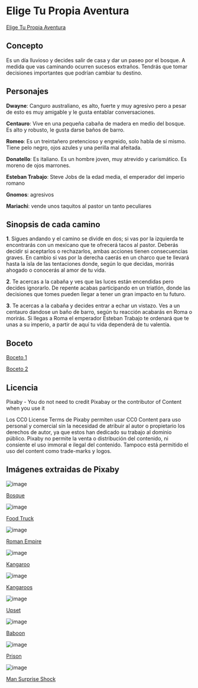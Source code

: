 # Elige Tu Propia Aventura
[Elige Tu Propia Aventura](https://docs.google.com/presentation/d/1wdIhyvd2Xp0Sd2vNgohqrWSnJLkXFd53HavdkCJeLjE/edit?usp=sharing)

## Concepto
Es un día lluvioso y decides salir de casa y dar un paseo por el bosque. A medida que vas caminando ocurren sucesos extraños. Tendrás que tomar decisiones importantes que podrían cambiar tu destino. 

## Personajes
**Dwayne**: Canguro australiano, es alto, fuerte y muy agresivo pero a pesar de esto es muy amigable y le gusta entablar conversaciones.

**Centauro**: Vive en una pequeña cabaña de madera en medio del bosque. Es alto y robusto, le gusta darse baños de barro.

**Romeo**: Es un treintañero pretencioso y engreido, solo habla de sí mismo. Tiene pelo negro, ojos azules y una perilla mal afeitada.

**Donatello**: Es italiano. Es un hombre joven, muy atrevido y carismático. Es moreno de ojos marrones.

**Esteban Trabajo**: Steve Jobs de la edad media, el emperador del imperio romano

**Gnomos**: agresivos

**Mariachi**: vende unos taquitos al pastor un tanto peculiares

## Sinopsis de cada camino
**1**. Sigues andando y el camino se divide en dos; si vas por la izquierda te encontrarás con un mexicano que te ofrecerá tacos al pastor. Deberás decidir si aceptarlos o rechazarlos, ambas acciones tienen consecuencias graves. En cambio si vas por la derecha caerás en un charco que te llevará hasta la isla de las tentaciones donde, según lo que decidas, morirás ahogado o conocerás al amor de tu vida.

**2**. Te acercas a la cabaña y ves que las luces están encendidas pero decides ignorarlo. De repente acabas participando en un triatlón, donde las decisiones que tomes pueden llegar a tener un gran impacto en tu futuro.

**3**. Te acercas a la cabaña y decides entrar a echar un vistazo. Ves a un centauro dandose un baño de barro, según tu reacción acabarás en Roma o morirás. Si llegas a Roma el emperador Esteban Trabajo te ordenará que te unas a su imperio, a partir de aquí tu vida dependerá de tu valentía.

## Boceto
[Boceto 1](https://github.com/paula1234444/Videojuegos.rep/assets/162313819/f034dd1f-5960-45b4-9c6f-36ceb949fdf9)

[Boceto 2](https://github.com/paula1234444/Videojuegos.rep/assets/162313819/805494e7-41d6-4532-bbb0-86453bc95f1f)

## Licencia
Pixaby - You do not need to credit Pixabay or the contributor of Content when you use it

Los CC0 License Terms de Pixaby permiten usar CC0 Content para uso personal y comercial sin la necesidad de atribuir al autor o propietario los derechos de autor, ya que estos han dedicado su trabajo al dominio público.
Pixaby no permite la venta o distribución del contenido, ni consiente el uso immoral e ilegal del contenido. Tampoco está permitido el uso del content como trade-marks y logos.

## Imágenes extraidas de Pixaby
![image](https://github.com/paula1234444/Videojuegos.rep/assets/162313819/709fa8ff-73f7-4a8c-a4ea-47af9d6a667e)

[Bosque](https://pixabay.com/photos/avenue-trees-path-sunbeams-sunrays-815297/)


![image](https://github.com/paula1234444/Videojuegos.rep/assets/162313819/a1aa3594-9527-4d48-8208-6a70930fd776)

[Food Truck](https://pixabay.com/photos/food-truck-colorful-truck-retro-3611844/)


![image](https://github.com/paula1234444/Videojuegos.rep/assets/162313819/3f5ff2bc-9901-4f4d-9a3a-299ccb06f57d)

[Roman Empire](https://pixabay.com/photos/romans-romans-legionaries-342413/)


![image](https://github.com/paula1234444/Videojuegos.rep/assets/162313819/93d7f86a-b32b-4445-836d-89cbc3756a5c)

[Kangaroo](https://pixabay.com/photos/kangaroo-eastern-grey-kangaroo-6664356/)


![image](https://github.com/paula1234444/Videojuegos.rep/assets/162313819/e4468f41-dbf1-4168-bf1f-76f9e006f1dd)

[Kangaroos](https://pixabay.com/photos/australia-brisbane-animal-wildlife-2680840/)


![image](https://github.com/paula1234444/Videojuegos.rep/assets/162313819/ccecf8a1-6dba-4504-bd8b-755d44f9dc6c)

[Upset](https://pixabay.com/photos/upset-overwhelmed-stress-tired-2681502/)


![image](https://github.com/paula1234444/Videojuegos.rep/assets/162313819/9ab722e8-0313-4894-bedc-0e7cfa166b71)

[Baboon](https://pixabay.com/photos/animal-baboon-mammal-zoo-species-7037807/)


![image](https://github.com/paula1234444/Videojuegos.rep/assets/162313819/7d997cc7-eb7d-4be4-a0d2-16c6c4c191ab)

[Prison](https://pixabay.com/photos/prison-prison-cell-jail-crime-553836/)


![image](https://github.com/paula1234444/Videojuegos.rep/assets/162313819/98926304-2296-4362-8b8a-921d9f40f0d6)

[Man Surprise Shock](https://pixabay.com/photos/man-surprise-shock-surprised-211505/)

